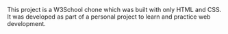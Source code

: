 This project is a W3School chone which was built with only HTML and CSS. It was developed as part of a personal project to learn and practice web development. 

